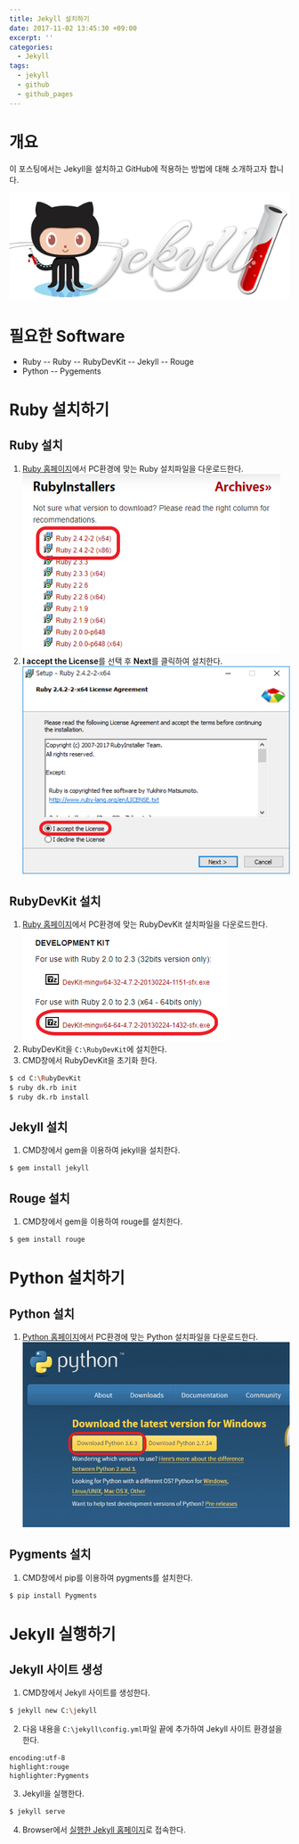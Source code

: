 ```yaml
---
title: Jekyll 설치하기
date: 2017-11-02 13:45:30 +09:00
excerpt: ''
categories:
  - Jekyll
tags:
  - jekyll
  - github
  - github_pages
---
```


# 개요
이 포스팅에서는 Jekyll을 설치하고 GitHub에 적용하는 방법에 대해 소개하고자 합니다.

![github-jekyll-logo](/assets/posts/2017-11-02/install-jekyll/github-jekyll-logo.png)

# 필요한 Software
- Ruby
-- Ruby
-- RubyDevKit
-- Jekyll
-- Rouge
- Python
-- Pygements

# Ruby 설치하기
## Ruby 설치
1. [Ruby 홈페이지](https://rubyinstaller.org/downloads)에서 PC환경에 맞는 Ruby 설치파일을 다운로드한다.
![ruby-download](/assets/posts/2017-11-02/install-jekyll/ruby-download.png)
2. **I accept the License**를 선택 후 **Next**를 클릭하여 설치한다.
![ruby-install](/assets/posts/2017-11-02/install-jekyll/ruby-install.png)

## RubyDevKit 설치
1. [Ruby 홈페이지](https://rubyinstaller.org/downloads)에서 PC환경에 맞는 RubyDevKit 설치파일을 다운로드한다.
![rubydevkit-download](/assets/posts/2017-11-02/install-jekyll/rubydevkit-download.png)
2. RubyDevKit을 `C:\RubyDevKit`에 설치한다.
3. CMD창에서 RubyDevKit을 초기화 한다.
```bash
$ cd C:\RubyDevKit
$ ruby dk.rb init
$ ruby dk.rb install
```

## Jekyll 설치
1. CMD창에서 gem을 이용하여 jekyll을 설치한다.
```bash
$ gem install jekyll
```

## Rouge 설치
1. CMD창에서 gem을 이용하여 rouge를 설치한다.
```bash
$ gem install rouge
```

# Python 설치하기
## Python 설치
1. [Python 홈페이지](https://www.python.org/downloads)에서 PC환경에 맞는 Python 설치파일을 다운로드한다.
![python-download](/assets/posts/2017-11-02/install-jekyll/python-download.png)

## Pygments 설치
1. CMD창에서 pip를 이용하여 pygments를 설치한다.
```bash
$ pip install Pygments
```

# Jekyll 실행하기
## Jekyll 사이트 생성
1. CMD창에서 Jekyll 사이트를 생성한다.
```bash
$ jekyll new C:\jekyll
```
2. 다음 내용을 `C:\jekyll\config.yml`파일 끝에 추가하여 Jekyll 사이트 환경설을 한다.
```
encoding:utf-8
highlight:rouge
highlighter:Pygments
```
3. Jekyll을 실행한다.
```bash
$ jekyll serve
```
4. Browser에서 [실행한 Jekyll 홈페이지](http://127.0.0.1:4000/)로 접속한다.